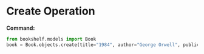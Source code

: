 # Create Operation

**Command:**
```python
from bookshelf.models import Book
book = Book.objects.create(title="1984", author="George Orwell", publication_year=1949)